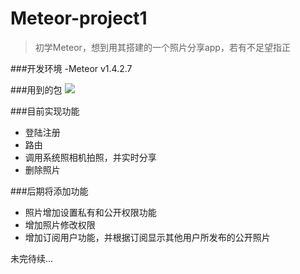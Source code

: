 # Meteor-project1
>初学Meteor，想到用其搭建的一个照片分享app，若有不足望指正

###开发环境
-Meteor v1.4.2.7

###用到的包
![](http://http://ol6za00s5.bkt.clouddn.com/Meteor-list.PNG)

###目前实现功能
- 登陆注册
- 路由
- 调用系统照相机拍照，并实时分享
- 删除照片

###后期将添加功能
- 照片增加设置私有和公开权限功能
- 增加照片修改权限
- 增加订阅用户功能，并根据订阅显示其他用户所发布的公开照片

未完待续...
